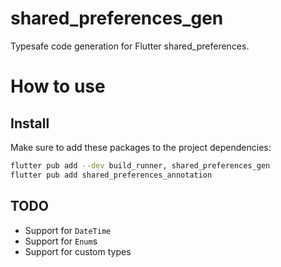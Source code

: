 # shared_preferences_gen

Typesafe code generation for Flutter shared_preferences.

# How to use

## Install

Make sure to add these packages to the project dependencies:

```sh
flutter pub add --dev build_runner, shared_preferences_gen
flutter pub add shared_preferences_annotation
```

## TODO

* Support for `DateTime`
* Support for `Enum`s
* Support for custom types